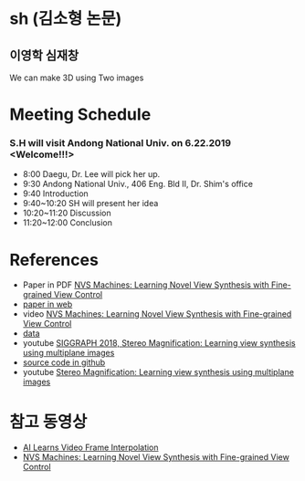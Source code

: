# sh (김소형 논문)
## 이영학 심재창
We can make 3D using Two images

# Meeting Schedule
### S.H will visit Andong National Univ. on 6.22.2019 <Welcome!!!>
* 8:00 Daegu, Dr. Lee will pick her up.
* 9:30 Andong National Univ., 406 Eng. Bld II, Dr. Shim's office
* 9:40 Introduction
* 9:40~10:20 SH will present her idea
* 10:20~11:20 Discussion
* 11:20~12:00 Conclusion

# References
* Paper in PDF [NVS Machines: Learning Novel View Synthesis with Fine-grained View Control](https://arxiv.org/abs/1901.01880)
* [paper in web](https://www.groundai.com/project/nvs-machines-learning-novel-view-synthesis-with-fine-grained-view-control/)
* video [NVS Machines: Learning Novel View Synthesis with Fine-grained View Control](https://youtu.be/RdlQIc0ilZw)
* [data](https://drive.google.com/drive/folders/1_SXooG8lFbhcdBTjFoPEKSGsumgkex8q)
* youtube [SIGGRAPH 2018, Stereo Magnification: Learning view synthesis using multiplane images](https://youtu.be/oAKDhHPwSUE)
* [source code in github](https://github.com/google/stereo-magnification)
* youtube [Stereo Magnification: Learning view synthesis using multiplane images](https://youtu.be/k7C3Gg1V1lY)

# 참고 동영상
* [AI Learns Video Frame Interpolation](https://youtu.be/T_g6S3f0Z5I)
* [NVS Machines: Learning Novel View Synthesis with Fine-grained View Control](https://youtu.be/jdqTFL-WbX8)
